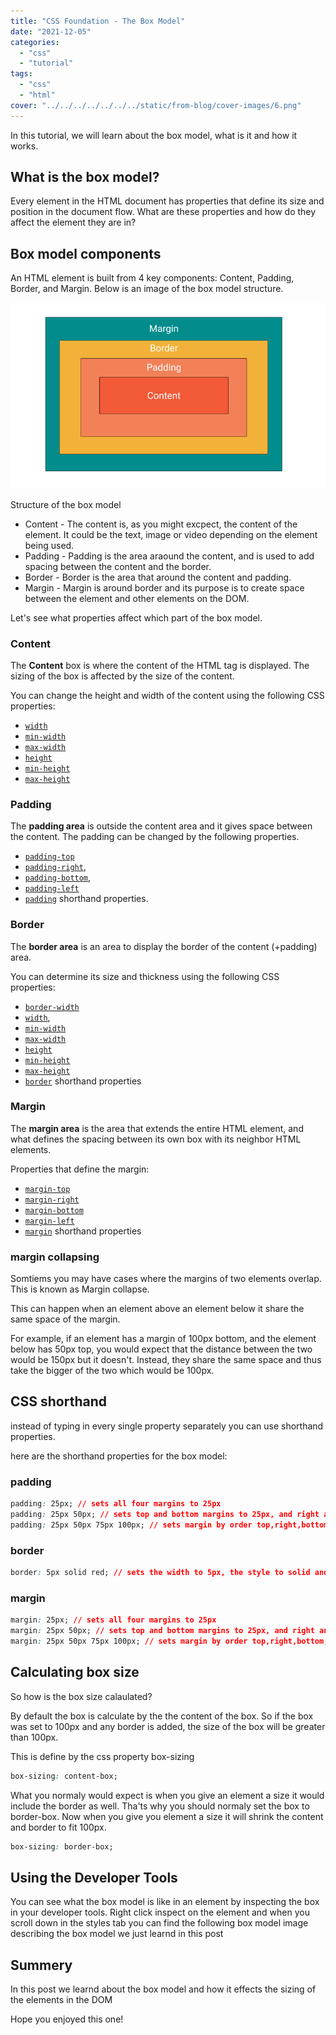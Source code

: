 ```yaml
---
title: "CSS Foundation - The Box Model"
date: "2021-12-05"
categories: 
  - "css"
  - "tutorial"
tags: 
  - "css"
  - "html"
cover: "../../../../../../../static/from-blog/cover-images/6.png"
---
```


In this tutorial, we will learn about the box model, what is it and how it works.

## What is the box model?

Every element in the HTML document has properties that define its size and position in the document flow. What are these properties and how do they affect the element they are in?

## Box model components

An HTML element is built from 4 key components: Content, Padding, Border, and Margin. Below is an image of the box model structure.

![Structure of the box model](../../../../../../../static/from-blog/2021/12/2021-12-05-css-foundation-the-box-model/images/image-6.png)

Structure of the box model

- Content - The content is, as you might excpect, the content of the element. It could be the text, image or video depending on the element being used.
- Padding - Padding is the area araound the content, and is used to add spacing between the content and the border.
- Border - Border is the area that around the content and padding.
- Margin - Margin is around border and its purpose is to create space between the element and other elements on the DOM.

Let's see what properties affect which part of the box model.

### Content

The **Content** box is where the content of the HTML tag is displayed. The sizing of the box is affected by the size of the content.

You can change the height and width of the content using the following CSS properties:

- [`width`](https://developer.mozilla.org/en-US/docs/Web/CSS/width)
- [`min-width`](https://developer.mozilla.org/en-US/docs/Web/CSS/min-width)
- [`max-width`](https://developer.mozilla.org/en-US/docs/Web/CSS/max-width)
- [`height`](https://developer.mozilla.org/en-US/docs/Web/CSS/height)
- [`min-height`](https://developer.mozilla.org/en-US/docs/Web/CSS/min-height)
- [`max-height`](https://developer.mozilla.org/en-US/docs/Web/CSS/max-height)

### Padding

The **padding area** is outside the content area and it gives space between the content. The padding can be changed by the following properties.

- [`padding-top`](https://developer.mozilla.org/en-US/docs/Web/CSS/padding-top)
- [`padding-right`](https://developer.mozilla.org/en-US/docs/Web/CSS/padding-right), 
- [`padding-bottom`](https://developer.mozilla.org/en-US/docs/Web/CSS/padding-bottom),
- [`padding-left`](https://developer.mozilla.org/en-US/docs/Web/CSS/padding-left)
- [`padding`](https://developer.mozilla.org/en-US/docs/Web/CSS/padding) shorthand properties.

### Border

The **border area** is an area to display the border of the content (+padding) area.

You can determine its size and thickness using the following CSS properties:

- [`border-width`](https://developer.mozilla.org/en-US/docs/Web/CSS/border-width)
- [`width`](https://developer.mozilla.org/en-US/docs/Web/CSS/width),
- [`min-width`](https://developer.mozilla.org/en-US/docs/Web/CSS/min-width)
- [`max-width`](https://developer.mozilla.org/en-US/docs/Web/CSS/max-width)
- [`height`](https://developer.mozilla.org/en-US/docs/Web/CSS/height)
- [`min-height`](https://developer.mozilla.org/en-US/docs/Web/CSS/min-height)
- [`max-height`](https://developer.mozilla.org/en-US/docs/Web/CSS/max-height)
- [`border`](https://developer.mozilla.org/en-US/docs/Web/CSS/border) shorthand properties

### Margin

The **margin area** is the area that extends the entire HTML element, and what defines the spacing between its own box with its neighbor HTML elements.

Properties that define the margin:

- [`margin-top`](https://developer.mozilla.org/en-US/docs/Web/CSS/margin-top)
- [`margin-right`](https://developer.mozilla.org/en-US/docs/Web/CSS/margin-right)
- [`margin-bottom`](https://developer.mozilla.org/en-US/docs/Web/CSS/margin-bottom)
- [`margin-left`](https://developer.mozilla.org/en-US/docs/Web/CSS/margin-left)
- [`margin`](https://developer.mozilla.org/en-US/docs/Web/CSS/margin) shorthand properties

### margin collapsing

Somtiems you may have cases where the margins of two elements overlap. This is known as Margin collapse.

This can happen when an element above an element below it share the same space of the margin.

For example, if an element has a margin of 100px bottom, and the element below has 50px top, you would expect that the distance between the two would be 150px but it doesn't. Instead, they share the same space and thus take the bigger of the two which would be 100px.

## CSS shorthand

instead of typing in every single property separately you can use shorthand properties.

here are the shorthand properties for the box model:

### padding

```css
padding: 25px; // sets all four margins to 25px
padding: 25px 50px; // sets top and bottom margins to 25px, and right and left to 50px
padding: 25px 50px 75px 100px; // sets margin by order top,right,bottom,left
```

### border

```css
border: 5px solid red; // sets the width to 5px, the style to solid and the color red
```

### margin

```css
margin: 25px; // sets all four margins to 25px
margin: 25px 50px; // sets top and bottom margins to 25px, and right and left to 50px
margin: 25px 50px 75px 100px; // sets margin by order top,right,bottom,left
```

## Calculating box size

So how is the box size calaulated?

By default the box is calculate by the the content of the box. So if the box was set to 100px and any border is added, the size of the box will be greater than 100px.

This is define by the css property box-sizing

```css
box-sizing: content-box;
```

What you normaly would expect is when you give an element a size it would include the border as well. Tha'ts why you should normaly set the box to border-box. Now when you give you element a size it will shrink the content and border to fit 100px.

```css
box-sizing: border-box;
```

## Using the Developer Tools

You can see what the box model is like in an element by inspecting the box in your developer tools. Right click inspect on the element and when you scroll down in the styles tab you can find the following box model image describing the box model we just learnd in this post

## Summery

In this post we learnd about the box model and how it effects the sizing of the elements in the DOM

Hope you enjoyed this one!
